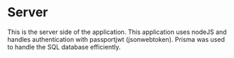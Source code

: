 # Server

This is the server side of the application. This application uses nodeJS and handles authentication with passportjwt (jsonwebtoken). Prisma was used to handle the SQL database efficiently. 